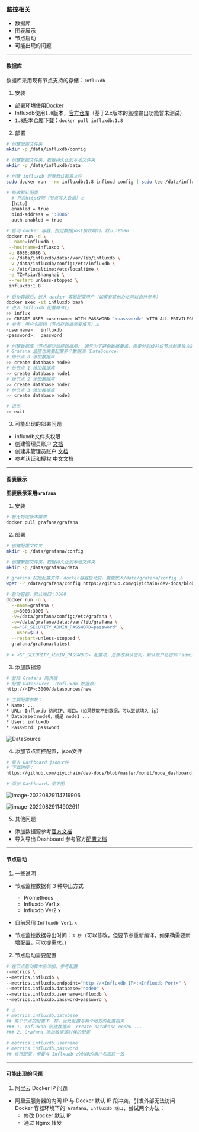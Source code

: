 ### 监控相关

* 数据库
* 图表展示
* 节点启动
* 可能出现的问题

---

#### 数据库

数据库采用现有节点支持的存储：`Influxdb`

1. 安装

* 部署环境使用[Docker](https://www.docker.com/)
* Influxdb使用`1.8`版本，[官方仓库](https://hub.docker.com/_/influxdb/tags)（基于2.x版本的监控输出功能暂未测试）
* `1.8`版本仓库下载：`docker pull influxdb:1.8`

2. 部署

```bash
# 创建配置文件夹
mkdir -p /data/influxdb/config

# 创建数据文件夹，数据持久化到本地文件夹
mkdir -p /data/influxdb/data

# 创建 influxdb 容器默认配置文件
sudo docker run --rm influxdb:1.8 influxd config | sudo tee /data/influxdb/config/influxdb.conf > /dev/null

# 修改默认配置
  # 开启http权限（节点写入数据）⚠️
  [http]
  enabled = true
  bind-address = ":8086"
  auth-enabled = true

# 启动 docker 容器，指定数据post接收端口，默认：8086
docker run -d \
 --name=influxdb \
 --hostname=influxdb \
 -p 8086:8086 \
 -v /data/influxdb/data:/var/lib/influxdb \
 -v /data/influxdb/config:/etc/influxdb \
 -v /etc/localtime:/etc/localtime \
 -e TZ=Asia/Shanghai \
 --restart unless-stopped \
 influxdb:1.8
 
# 启动容器后，进入 docker 容器配置用户（如果有其他办法可以自行参考）
docker exec -it influxdb bash
# 进入 Influxdb 配置命令行
>> influx
>> CREATE USER <username> WITH PASSWORD '<password>' WITH ALL PRIVILEGES
# 参考：用户名密码（节点存数据需要填写）⚠️
<username>:  influxdb
<password>:  password

# 创建数据库（节点提交监控数据用），通常为了避免数据覆盖，需要分别给共识节点创建独立的数据库⚠️ 
# Grafana 监控也需要配置多个数据源（DataSource）
# 给节点 0 添加数据库
>> create database node0 
# 给节点 1 添加数据库
>> create database node1
# 给节点 2 添加数据库
>> create database node2
# 给节点 3 添加数据库
>> create database node3

# 退出
>> exit
```

3. 可能出现的部署问题

* influxdb文件夹权限
* 创建管理员账户 [文档](https://archive.docs.influxdata.com/influxdb/v0.13/administration/authentication_and_authorization/#create-a-new-admin-user)
* 创建非管理员账户 [文档](https://archive.docs.influxdata.com/influxdb/v0.13/administration/authentication_and_authorization/#create-a-new-non-admin-user)
* 参考认证和授权 [中文文档](https://jasper-zhang1.gitbooks.io/influxdb/content/Query_language/authentication_and_authorization.html)

---

#### 图表展示

**图表展示采用`Grafana`**

1. 安装

```bash
# 暂无特定版本需求
docker pull grafana/grafana
```

2. 部署

```bash
# 创建配置文件夹
mkdir -p /data/grafana/config

# 创建数据文件夹，数据持久化到本地文件夹
mkdir -p /data/grafana/data

# grafana 初始配置文件，docker容器启动前，需要放入/data/grafana/config ⚠️
wget -P /data/grafana/config https://github.com/qiyichain/dev-docs/blob/master/monit/grafana.ini 

# 启动容器，默认端口：3000
docker run -d \
  --name=grafana \
  -p=3000:3000 \
  -v=/data/grafana/config:/etc/grafana \
  -v=/data/grafana/data:/var/lib/grafana \
  -e="GF_SECURITY_ADMIN_PASSWORD=password" \
  --user=$ID \
  --restart=unless-stopped \
  grafana/grafana:latest
  
# ⬆️ <GF_SECURITY_ADMIN_PASSWORD> 配置项，是修改默认密码，默认账户名密码：admin  admin

```

3. 添加数据源

```bash
# 登陆 Grafana 网页端
# 配置 DataSource （Influxdb 数据源）
http://<IP>:3000/datasources/new

# 主要配置参数：
* Name: ...
* URL: Influxdb 访问IP、端口，（如果获取不到数据，可以尝试填入 ip）
* Database：node0，或是 node1 ...
* User: influxdb
* Password: password
```

![DataSource](./image/influxdbDataSource.png)



4. 添加节点监控配置，json文件

```bash
# 导入 Dashboard json文件
# 下载路径：
https://github.com/qiyichain/dev-docs/blob/master/monit/node_dashboard.json

# 添加 Dashboard，见下图
```

![image-20220829114719906](./image/nodeDashboard.png)

![image-20220829114902611](./image/nodeDashboardDataSource.png)

5. 其他问题
* 添加数据源参考[官方文档](https://grafana.com/docs/grafana/latest/datasources/influxdb/)
* 导入导出 Dashboard 参考官方[配置文档](https://grafana.com/docs/grafana/latest/dashboards/export-import/)

---

#### 节点启动

1. 一些说明
* 节点监控数据有 3 种导出方式
  * Prometheus
  * Influxdb Ver1.x
  * Influxdb Ver2.x


* 目前采用 `Influxdb Ver1.x`
* 节点监控数据导出时间：`3 秒`（可以修改，但要节点重新编译，如果确需要新增配置，可以提需求。）

2. 节点启动需要配置

```bash
# 在节点启动脚本后添加，参考配置
--metrics \
--metrics.influxdb \
--metrics.influxdb.endpoint="http://<Influxdb IP>:<Influxdb Port>" \
--metrics.influxdb.database="node0" \
--metrics.influxdb.username=influxdb \
--metrics.influxdb.password=password \

# ⚠️
# metrics.influxdb.database 
## 每个节点的配置不一样，此处配置与两个地方的配置相关
### 1. Influxdb 创建数据库  create database node0 ...
### 2. Grafana 添加数据源时候的配置

# metrics.influxdb.username
# metrics.influxdb.password
## 自行配置，但要与 Inflxudb 的创建的用户名密码一致
```

---

#### 可能出现的问题

1. 阿里云 Docker IP 问题

*    阿里云服务器的内网 IP 与 Docker 默认 IP 段冲突，引发外部无法访问 Docker 容器环境下的` Grafana、Influxdb 端口`，尝试两个办法：
     *    修改 Docker 默认 IP
     *    通过 Nginx 转发
